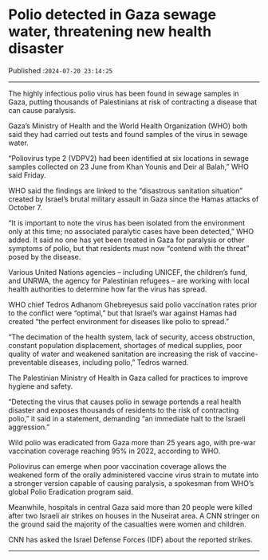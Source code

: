 # Polio detected in Gaza sewage water, threatening new health disaster

Published :`2024-07-20 23:14:25`

---

The highly infectious polio virus has been found in sewage samples in Gaza, putting thousands of Palestinians at risk of contracting a disease that can cause paralysis.

Gaza’s Ministry of Health and the World Health Organization (WHO) both said they had carried out tests and found samples of the virus in sewage water.

“Poliovirus type 2 (VDPV2) had been identified at six locations in sewage samples collected on 23 June from Khan Younis and Deir al Balah,” WHO said Friday.

WHO said the findings are linked to the “disastrous sanitation situation” created by Israel’s brutal military assault in Gaza since the Hamas attacks of October 7.

“It is important to note the virus has been isolated from the environment only at this time; no associated paralytic cases have been detected,” WHO added. It said no one has yet been treated in Gaza for paralysis or other symptoms of polio, but that residents must now “contend with the threat” posed by the disease.

Various United Nations agencies – including UNICEF, the children’s fund, and UNRWA, the agency for Palestinian refugees – are working with local health authorities to determine how far the virus has spread.

WHO chief Tedros Adhanom Ghebreyesus said polio vaccination rates prior to the conflict were “optimal,” but that Israel’s war against Hamas had created “the perfect environment for diseases like polio to spread.”

“The decimation of the health system, lack of security, access obstruction, constant population displacement, shortages of medical supplies, poor quality of water and weakened sanitation are increasing the risk of vaccine-preventable diseases, including polio,” Tedros warned.

The Palestinian Ministry of Health in Gaza called for practices to improve hygiene and safety.

“Detecting the virus that causes polio in sewage portends a real health disaster and exposes thousands of residents to the risk of contracting polio,” it said in a statement, demanding “an immediate halt to the Israeli aggression.”

Wild polio was eradicated from Gaza more than 25 years ago, with pre-war vaccination coverage reaching 95% in 2022, according to WHO.

Poliovirus can emerge when poor vaccination coverage allows the weakened form of the orally administered vaccine virus strain to mutate into a stronger version capable of causing paralysis, a spokesman from WHO’s global Polio Eradication program said.

Meanwhile, hospitals in central Gaza said more than 20 people were killed after two Israeli air strikes on houses in the Nuseirat area. A CNN stringer on the ground said the majority of the casualties were women and children.

CNN has asked the Israel Defense Forces (IDF) about the reported strikes.

---

